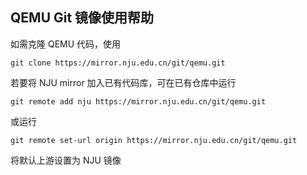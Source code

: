 
## QEMU Git 镜像使用帮助

如需克隆 QEMU 代码，使用

```
git clone https://mirror.nju.edu.cn/git/qemu.git
```

若要将 NJU mirror 加入已有代码库，可在已有仓库中运行

```
git remote add nju https://mirror.nju.edu.cn/git/qemu.git
```

或运行

```
git remote set-url origin https://mirror.nju.edu.cn/git/qemu.git
```

将默认上游设置为 NJU 镜像
